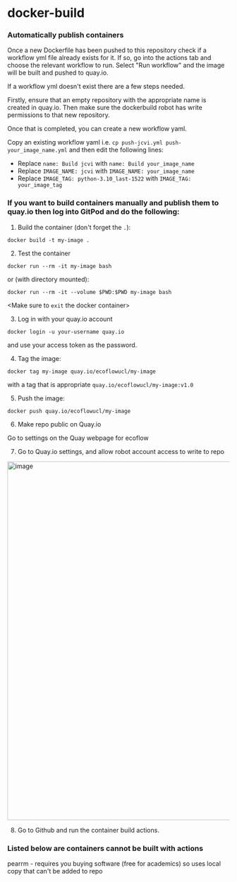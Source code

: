 # docker-build

### Automatically publish containers
Once a new Dockerfile has been pushed to this repository check if a workflow yml file already exists for it.
If so, go into the actions tab and choose the relevant workflow to run.
Select "Run workflow" and the image will be built and pushed to quay.io.

If a workflow yml doesn't exist there are a few steps needed.

Firstly, ensure that an empty repository with the appropriate name is created in quay.io. Then make sure the dockerbuild robot has write permissions to that new repository.

Once that is completed, you can create a new workflow yaml.

Copy an existing workflow yaml i.e. `cp push-jcvi.yml push-your_image_name.yml` and then edit the following lines:
* Replace `name: Build jcvi` with `name: Build your_image_name`
* Replace `IMAGE_NAME: jcvi` with `IMAGE_NAME: your_image_name`
* Replace `IMAGE_TAG: python-3.10_last-1522` with `IMAGE_TAG: your_image_tag`

### If you want to build containers manually and publish them to quay.io then log into GitPod and do the following:
1. Build the container (don't forget the `.`):

`docker build -t my-image .`

2. Test the container 

`docker run --rm -it my-image bash`

or (with directory mounted):

`docker run --rm -it --volume $PWD:$PWD my-image bash`

<Make sure to `exit` the docker container>

3. Log in with your quay.io account

`docker login -u your-username quay.io`

and use your access token as the password.

4. Tag the image:
   
`docker tag my-image quay.io/ecoflowucl/my-image`

with a tag that is appropriate `quay.io/ecoflowucl/my-image:v1.0`

5. Push the image:
   
`docker push quay.io/ecoflowucl/my-image`

6. Make repo public on Quay.io

Go to settings on the Quay webpage for ecoflow

7. Go to Quay.io settings, and allow robot account access to write to repo

<img width="814" alt="image" src="https://github.com/Eco-Flow/docker-build/assets/9978862/997f2e58-b601-4112-8405-1f512d1e890e">

8. Go to Github and run the container build actions.

### Listed below are containers cannot be built with actions
pearrm - requires you buying software (free for academics) so uses local copy that can't be added to repo
